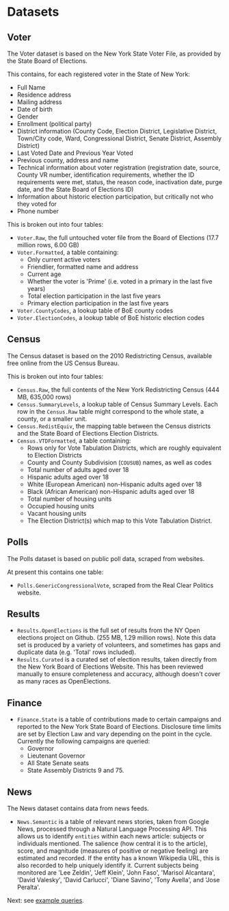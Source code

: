 # Datasets

## Voter

The Voter dataset is based on the New York State Voter File, as provided
by the State Board of Elections.

This contains, for each registered voter in the State of New York:
* Full Name
* Residence address
* Mailing address
* Date of birth
* Gender
* Enrollment (political party)
* District information (County Code, Election District, Legislative District,
  Town/City code, Ward, Congressional District, Senate District, Assembly District)
* Last Voted Date and Previous Year Voted
* Previous county, address and name
* Technical information about voter registration (registration date, source,
  County VR number, identification requirements, whether the ID requirements were
  met, status, the reason code, inactivation date, purge date, and the State
  Board of Elections ID)
* Information about historic election participation, but critically not who
  they voted for
* Phone number

This is broken out into four tables:

* `Voter.Raw`, the full untouched voter file from the Board of Elections (17.7 million rows, 6.00 GB)
* `Voter.Formatted`, a table containing:
    - Only current active voters
    - Friendlier, formatted name and address
    - Current age
    - Whether the voter is 'Prime' (i.e. voted in a primary in the last five years)
    - Total election participation in the last five years
    - Primary election participation in the last five years
* `Voter.CountyCodes`, a lookup table of BoE county codes
* `Voter.ElectionCodes`, a lookup table of BoE historic election codes

## Census

The Census dataset is based on the 2010 Redistricting Census, available free
online from the US Census Bureau.

This is broken out into four tables:

* `Census.Raw`, the full contents of the New York Redistricting Census (444 MB, 635,000 rows)
* `Census.SummaryLevels`, a lookup table of Census Summary Levels.  Each row in
the `Census.Raw` table might correspond to the whole state, a county, or a smaller
unit.
* `Census.RedistEquiv`, the mapping table between the Census districts and the
State Board of Elections Election Districts.
* `Census.VTDFormatted`, a table containing:
    - Rows only for Vote Tabulation Districts, which are roughly equivalent to
      Election Districts
    - County and County Subdivision (`COUSUB`) names, as well as codes
    - Total number of adults aged over 18
    - Hispanic adults aged over 18
    - White (European American) non-Hispanic adults aged over 18
    - Black (African American) non-Hispanic adults aged over 18
    - Total number of housing units
    - Occupied housing units
    - Vacant housing units
    - The Election District(s) which map to this Vote Tabulation District.

## Polls

The Polls dataset is based on public poll data, scraped from websites.

At present this contains one table:

* `Polls.GenericCongressionalVote`, scraped from the Real Clear Politics website.

## Results

* `Results.OpenElections` is the full set of results from the NY Open elections project on Github. (255 MB, 1.29 million rows).  Note this data set is produced by a variety of volunteers, and sometimes has gaps and duplicate data (e.g. 'Total' rows included).
* `Results.Curated` is a curated set of election results, taken directly from the New York Board of Elections Website.  This has been reviewed manually to ensure completeness and accuracy, although doesn't cover as many races as OpenElections.

## Finance

* `Finance.State` is a table of contributions made to certain campaigns and reported to the New York State Board of Elections.  Disclosure time limits are set by Election Law and vary depending on the point in the cycle.  Currently the following campaigns are queried:
    - Governor
    - Lieutenant Governor
    - All State Senate seats
    - State Assembly Districts 9 and 75.

## News

The News dataset contains data from news feeds.

* `News.Semantic` is a table of relevant news stories, taken from Google News,
processed through a Natural Language Processing API.  This allows us to identify
`entities` within each news article: subjects or individuals mentioned.  The salience
(how central it is to the article), score, and magnitude (measures of positive or
negative feeling) are estimated and recorded.  If the entity has a known Wikipedia
URL, this is also recorded to help uniquely identify it.  Current subjects
being monitored are 'Lee Zeldin', 'Jeff Klein', 'John Faso', 'Marisol Alcantara',
'David Valesky', 'David Carlucci', 'Diane Savino', 'Tony Avella', and 'Jose Peralta'.


Next: see [example queries](ExampleQueries.md).

